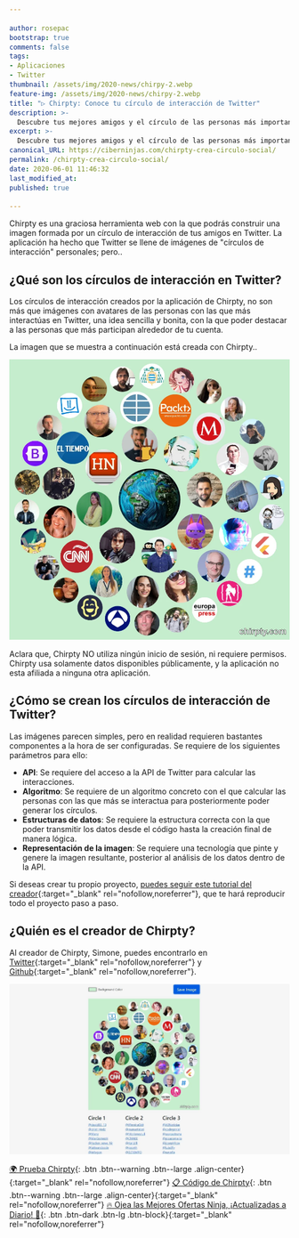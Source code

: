 ```yaml
---

author: rosepac
bootstrap: true
comments: false
tags:
- Aplicaciones
- Twitter
thumbnail: /assets/img/2020-news/chirpy-2.webp
feature-img: /assets/img/2020-news/chirpy-2.webp
title: "▷ Chirpty: Conoce tu círculo de interacción de Twitter"
description: >-
  Descubre tus mejores amigos y el círculo de las personas más importantes con relación a tu actividad de Twitter.
excerpt: >-
  Descubre tus mejores amigos y el círculo de las personas más importantes con relación a tu actividad de Twitter.
canonical_URL: https://ciberninjas.com/chirpty-crea-circulo-social/
permalink: /chirpty-crea-circulo-social/
date: 2020-06-01 11:46:32
last_modified_at: 
published: true

---
```


Chirpty es una graciosa herramienta web con la que podrás construir una imagen formada por un círculo de interacción de tus amigos en Twitter. La aplicación ha hecho que Twitter se llene de imágenes de "círculos de interacción" personales; pero..

## **¿Qué son los círculos de interacción en Twitter?**

Los círculos de interacción creados por la aplicación de Chirpty, no son más que imágenes con avatares de las personas con las que más interactúas en Twitter, una idea sencilla y bonita, con la que poder destacar a las personas que más participan alrededor de tu cuenta.

La imagen que se muestra a continuación está creada con Chirpty..

![Círculo de interacción Chirpty creado desde la cuenta Ciberninjas](/assets/img/2020-news/chirpy-1.webp "Círculo de interacción Chirpty creado desde la cuenta Ciberninjas")

Aclara que, Chirpty NO utiliza ningún inicio de sesión, ni requiere permisos. Chirpty usa solamente datos disponibles públicamente, y la aplicación no esta afiliada a ninguna otra aplicación.

## **¿Cómo se crean los círculos de interacción de Twitter?**

Las imágenes parecen simples, pero en realidad requieren bastantes componentes a la hora de ser configuradas. Se requiere de los siguientes parámetros para ello:

- **API**: Se requiere del acceso a la API de Twitter para calcular las interacciones.
- **Algoritmo**: Se requiere de un algoritmo concreto con el que calcular las personas con las que más se interactua para posteriormente poder generar los círculos.
- **Estructuras de datos**: Se requiere la estructura correcta con la que poder transmitir los datos desde el código hasta la creación final de manera lógica.
- **Representación de la imagen**: Se requiere una tecnología que pinte y genere la imagen resultante, posterior al análisis de los datos dentro de la API.

Si deseas crear tu propio proyecto, [puedes seguir este tutorial del creador](https://blog.hackertyper.net/post/twitter-interaction-circles-guide/){:target="_blank" rel="nofollow,noreferrer"}, que te hará reproducir todo el proyecto paso a paso.

## **¿Quién es el creador de Chirpty?**

Al creador de Chirpty, Simone, puedes encontrarlo en [Twitter](https://twitter.com/Duiker101){:target="_blank" rel="nofollow,noreferrer"} y [Github](https://github.com/duiker101){:target="_blank" rel="nofollow,noreferrer"}.

![Descubre tus mejores amigos y el círculo de las personas más importantes con relación a tu actividad de Twitter.](/assets/img/2020-news/chirpy-2.webp "Descubre tus mejores amigos y el círculo de las personas más importantes con relación a tu actividad de Twitter.")

[🌍 Prueba Chirpty](https://chirpty.com/){: .btn .btn--warning .btn--large .align-center}{:target="_blank" rel="nofollow,noreferrer"}
[📋 Código de Chirpty](https://github.com/duiker101/twitter-interaction-circles){: .btn .btn--warning .btn--large .align-center}{:target="_blank" rel="nofollow,noreferrer"}
[🔥 Ojea las Mejores Ofertas Ninja, ¡Actualizadas a Diario! 🎁](https://www.amazon.es/shop/cibercursos){: .btn .btn-dark .btn-lg .btn-block}{:target="_blank" rel="nofollow,noreferrer"}